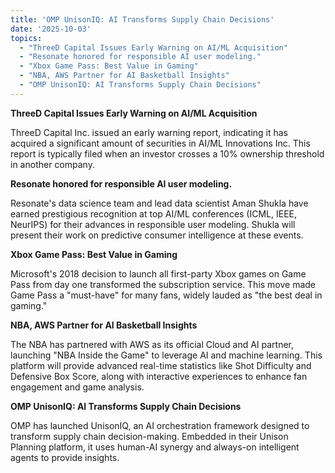 ```yaml
---
title: 'OMP UnisonIQ: AI Transforms Supply Chain Decisions'
date: '2025-10-03'
topics:
  - "ThreeD Capital Issues Early Warning on AI/ML Acquisition"
  - "Resonate honored for responsible AI user modeling."
  - "Xbox Game Pass: Best Value in Gaming"
  - "NBA, AWS Partner for AI Basketball Insights"
  - "OMP UnisonIQ: AI Transforms Supply Chain Decisions"
---
```


**ThreeD Capital Issues Early Warning on AI/ML Acquisition**

ThreeD Capital Inc. issued an early warning report, indicating it has acquired a significant amount of securities in AI/ML Innovations Inc. This report is typically filed when an investor crosses a 10% ownership threshold in another company.

**Resonate honored for responsible AI user modeling.**

Resonate's data science team and lead data scientist Aman Shukla have earned prestigious recognition at top AI/ML conferences (ICML, IEEE, NeurIPS) for their advances in responsible user modeling. Shukla will present their work on predictive consumer intelligence at these events.

**Xbox Game Pass: Best Value in Gaming**

Microsoft's 2018 decision to launch all first-party Xbox games on Game Pass from day one transformed the subscription service. This move made Game Pass a "must-have" for many fans, widely lauded as "the best deal in gaming."

**NBA, AWS Partner for AI Basketball Insights**

The NBA has partnered with AWS as its official Cloud and AI partner, launching "NBA Inside the Game" to leverage AI and machine learning. This platform will provide advanced real-time statistics like Shot Difficulty and Defensive Box Score, along with interactive experiences to enhance fan engagement and game analysis.

**OMP UnisonIQ: AI Transforms Supply Chain Decisions**

OMP has launched UnisonIQ, an AI orchestration framework designed to transform supply chain decision-making. Embedded in their Unison Planning platform, it uses human-AI synergy and always-on intelligent agents to provide insights.

